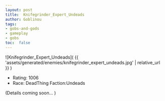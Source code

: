 ```yaml
---
layout: post
title:  Knifegrinder_Expert_Undeads
author: Goblinou
tags:
- gobs-and-gods
- gameplay
- gobs
toc:  false
---
```


![Knifegrinder_Expert_Undeads]( {{ 'assets/generated/enemies/knifegrinder_expert_undeads.jpg' | relative_url }} )
- Rating: 1006
- Race: DeadThing  Faction:Undeads

(Details coming soon... )